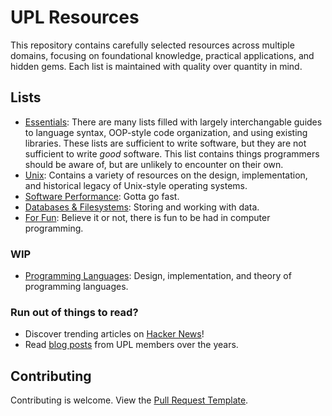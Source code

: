
# UPL Resources

This repository contains carefully selected resources across multiple domains, focusing on foundational knowledge, practical applications, and hidden gems. Each list is maintained with quality over quantity in mind.

## Lists
- [Essentials](./lists/essentials.md): There are many lists filled with largely interchangable guides to language syntax, OOP-style code organization, and using existing libraries.
These lists are sufficient to write software, but they are not sufficient to write *good* software.
This list contains things programmers should be aware of, but are unlikely to encounter on their own.
- [Unix](./lists/unix.md): Contains a variety of resources on the design, implementation, and historical legacy of Unix-style operating systems.
- [Software Performance](./lists/performance.md): Gotta go fast.
- [Databases & Filesystems](./lists/databases-and-filesystems.md): Storing and working with data.
- [For Fun](./lists/for-fun.md): Believe it or not, there is fun to be had in computer programming.

### WIP
- [Programming Languages](./lists/programming-languages.md): Design, implementation, and theory of programming languages.

### Run out of things to read?
- Discover trending articles on [Hacker News](http://hackernews.com)!
- Read [blog posts](https://github.com/UW-UPL/harvest/blob/main/output/blog_posts.md) from UPL members over the years.

## Contributing
Contributing is welcome. View the [Pull Request Template](./CONTRIBUTING.md).
